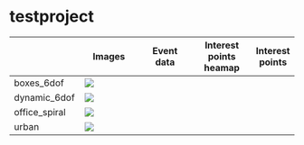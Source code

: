 # testproject


<table style="width:100%">
<thead>
  <tr>
    <th style="width:25%"></th>
    <th style="width:25%">Images</th>
    <th style="width:25%">Event data</th>
    <th style="width:25%">Interest points heamap</th>
    <th style="width:25%">Interest points</th>
  </tr>
</thead>
<tbody>
  <tr>
    <td>boxes_6dof</td>
    <td colspan="4"><img src="https://github.com/picotank/testproject/blob/main/box_final.gif"></td>
  </tr>
  <tr>
    <td>dynamic_6dof</td>
    <td colspan="4"><img src="https://github.com/picotank/testproject/blob/main/office_1_final.gif"></td>
  </tr>
  <tr>
    <td>office_spiral</td>
    <td colspan="4"><img src="https://github.com/picotank/testproject/blob/main/office_2_final.gif"></td>
  </tr>
  <tr>
    <td>urban</td>
    <td colspan="4"><img src="https://github.com/picotank/testproject/blob/main/urban_final.gif"></td>
  </tr>
</tbody>
</table>
